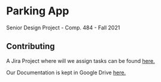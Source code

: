 # Parking App

Senior Design Project - Comp. 484 - Fall 2021

## Contributing

A Jira Project where will we assign tasks can be found [here.][jira-project]

Our Documentation is kept in Google Drive [here.][google-drive]

[\\]: # (List of Links)
[jira-project]: <https://team-1631644153059.atlassian.net/browse/PARKING>
[google-drive]: <https://drive.google.com/drive/u/2/folders/1jFobTqrMQcdRRywf3dMsuYAtDc32Ra0u>